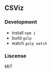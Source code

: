 CSViz
-----------

### Development 

* install `npm i`
* build `gulp`
* watch `gulp watch`

### Liscense
MIT

